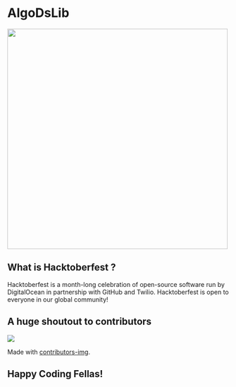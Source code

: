 # AlgoDsLib
<img align="center" height="500" src="[https://pbs.twimg.com/card_img/1648479594968907776/O03zwLc3?format=jpg&name=900x900](https://pbs.twimg.com/card_img/1669767598790311936/BWUhnzSx?format=jpg&name=4096x4096)"/>

## What is Hacktoberfest ?

Hacktoberfest is a month-long celebration of open-source software run by DigitalOcean in partnership with GitHub and Twilio. Hacktoberfest is open to everyone in our global community!

## A huge shoutout to contributors

<!-- Copy-paste in your Readme.md file -->

<a href = "https://github.com/ashwaniYDV/AlgoDsLib/graphs/contributors">
  <img src = "https://contrib.rocks/image?repo=ashwaniYDV/AlgoDsLib"/>
</a>

Made with [contributors-img](https://contrib.rocks).

## Happy Coding Fellas!
